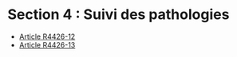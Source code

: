 #  Section 4 : Suivi des pathologies

* [Article R4426-12](./LEGIARTI000018530412.md)
* [Article R4426-13](./LEGIARTI000018530410.md)
